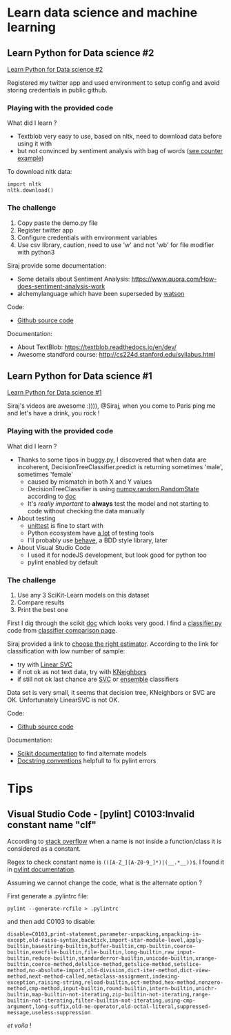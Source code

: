 # Learn data science and machine learning

## Learn Python for Data science #2

[Learn Python for Data science #2](https://www.youtube.com/watch?v=o_OZdbCzHUA&index=2&list=PL2-dafEMk2A6QKz1mrk1uIGfHkC1zZ6UU)

Registered my twitter app and used environment to setup config and avoid storing credentials in public github.

### Playing with the provided code 

What did I learn ?

* Textblob very easy to use, based on nltk, need to download data before using it with
* but not convinced by sentiment analysis with bag of words ([see counter example](http://blog.leenhardt.name/post/2008/10/21/Twittratr-%3A-how-to-make-a-fuzz-over-nothing))

To download nltk data:
```
import nltk
nltk.download()
```

### The challenge

1. Copy paste the demo.py file
1. Register twitter app
1. Configure credentials with environment variables
1. Use csv library, caution, need to use 'w' and not 'wb' for file modifier with python3

Siraj provide some documentation:
* Some details about Sentiment Analysis: https://www.quora.com/How-does-sentiment-analysis-work
* alchemylanguage which have been superseded by [watson](https://www.ibm.com/watson/developercloud/alchemy-language.html)


Code:

* [Github source code](https://github.com/jlcanela/learn-data/tree/master/learn-python-for-data-science-2)


Documentation:

* About TextBlob: https://textblob.readthedocs.io/en/dev/
* Awesome standford course: http://cs224d.stanford.edu/syllabus.html

## Learn Python for Data science #1

[Learn Python for Data science #1](https://www.youtube.com/watch?v=T5pRlIbr6gg)

Siraj's videos are awesome :)))), @Siraj, when you come to Paris ping me and let's have a drink, you rock !

### Playing with the provided code 

What did I learn ?

* Thanks to some tipos in buggy.py, I discovered that when data are incoherent, DecisionTreeClassifier.predict is returning sometimes 'male', sometimes 'female'
  * caused by mismatch in both X and Y values
  * DecisionTreeClassifier is using [numpy.random.RandomState](https://docs.scipy.org/doc/numpy/reference/generated/numpy.random.RandomState.html) according to [doc](http://scikit-learn.org/stable/modules/generated/sklearn.tree.DecisionTreeClassifier.html) 
  * It's *really* *important* to **always** test the model and not starting to code without checking the data manually
* About testing
  * [unittest](https://docs.python.org/3/library/unittest.html) is fine to start with
  * Python ecosystem have [a lot](https://wiki.python.org/moin/PythonTestingToolsTaxonomy) of testing tools
  * I'll probably use [behave](https://pypi.python.org/pypi/behave), a BDD style library, later
* About Visual Studio Code
  * I used it for nodeJS development, but look good for python too
  * pylint enabled by default

### The challenge

1. Use any 3 SciKit-Learn models on this dataset
1. Compare results
1. Print the best one

First I dig through the scikit [doc](http://scikit-learn.org/stable/documentation.html) which looks very good.
I find a [classifier.py](learn-python-for-data-science-1/classifiers.py) code from [classifier comparison page](http://scikit-learn.org/stable/auto_examples/classification/plot_classifier_comparison.html#sphx-glr-auto-examples-classification-plot-classifier-comparison-py).

Siraj provided a link to [choose the right estimator](http://scikit-learn.org/stable/tutorial/machine_learning_map/). According to the link for classification with low number of sample: 
* try with [Linear SVC](http://scikit-learn.org/stable/modules/generated/sklearn.svm.LinearSVC.html#sklearn.svm.LinearSVC)
* if not ok as not text data, try with [KNeighbors](http://scikit-learn.org/stable/modules/neighbors.html)
* if still not ok last chance are [SVC](http://scikit-learn.org/stable/modules/generated/sklearn.svm.SVC.html#sklearn.svm.SVC) or [ensemble](http://scikit-learn.org/stable/modules/ensemble.html) classifiers

Data set is very small, it seems that decision tree, KNeighbors or SVC are OK. Unfortunately LinearSVC is not OK. 

Code:

* [Github source code](https://github.com/jlcanela/learn-data/tree/master/learn-python-for-data-science-1)


Documentation:

* [Scikit documentation](http://scikit-learn.org/stable/user_guide.html) to find alternate models
* [Docstring conventions](https://www.python.org/dev/peps/pep-0257/) helpfull to fix pylint errors

# Tips

## Visual Studio Code - [pylint] C0103:Invalid constant name "clf"

According to [stack overflow](https://stackoverflow.com/questions/25184097/pylint-invalid-constant-name) when a name is not inside a function/class it is considered as a constant. 

Regex to check constant name is ```(([A-Z_][A-Z0-9_]*)|(__.*__))$```. I found it in [pylint documentation](http://pylint-messages.wikidot.com/messages:c0103).

Assuming we cannot change the code, what is the alternate option ? 

First generate a .pylintrc file:
```
pylint --generate-rcfile > .pylintrc
```

and then add C0103 to disable:
```
disable=C0103,print-statement,parameter-unpacking,unpacking-in-except,old-raise-syntax,backtick,import-star-module-level,apply-builtin,basestring-builtin,buffer-builtin,cmp-builtin,coerce-builtin,execfile-builtin,file-builtin,long-builtin,raw_input-builtin,reduce-builtin,standarderror-builtin,unicode-builtin,xrange-builtin,coerce-method,delslice-method,getslice-method,setslice-method,no-absolute-import,old-division,dict-iter-method,dict-view-method,next-method-called,metaclass-assignment,indexing-exception,raising-string,reload-builtin,oct-method,hex-method,nonzero-method,cmp-method,input-builtin,round-builtin,intern-builtin,unichr-builtin,map-builtin-not-iterating,zip-builtin-not-iterating,range-builtin-not-iterating,filter-builtin-not-iterating,using-cmp-argument,long-suffix,old-ne-operator,old-octal-literal,suppressed-message,useless-suppression
```

*et voila* !